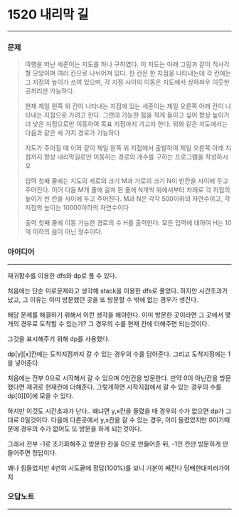 # 1520 내리막 길
------------
### 문제

>여행을 떠난 세준이는 지도를 하나 구하였다. 이 지도는 아래 그림과 같이 직사각형 모양이며 여러 칸으로 나뉘어져 있다. 한 칸은 한 지점을 나타내는데 각 칸에는 그 지점의 높이가 쓰여 있으며, 각 지점 사이의 이동은 지도에서 상하좌우 이웃한 곳끼리만 가능하다.
>
>
>
>현재 제일 왼쪽 위 칸이 나타내는 지점에 있는 세준이는 제일 오른쪽 아래 칸이 나타내는 지점으로 가려고 한다. 그런데 가능한 힘을 적게 들이고 싶어 항상 높이가 더 낮은 지점으로만 이동하여 목표 지점까지 가고자 한다. 위와 같은 지도에서는 다음과 같은 세 가지 경로가 가능하다
>
>
>
>지도가 주어질 때 이와 같이 제일 왼쪽 위 지점에서 출발하여 제일 오른쪽 아래 지점까지 항상 내리막길로만 이동하는 경로의 개수를 구하는 프로그램을 작성하시오
>
>입력
첫째 줄에는 지도의 세로의 크기 M과 가로의 크기 N이 빈칸을 사이에 두고 주어진다. 이어 다음 M개 줄에 걸쳐 한 줄에 N개씩 위에서부터 차례로 각 지점의 높이가 빈 칸을 사이에 두고 주어진다. M과 N은 각각 500이하의 자연수이고, 각 지점의 높이는 10000이하의 자연수이다
>
>출력
첫째 줄에 이동 가능한 경로의 수 H를 출력한다. 모든 입력에 대하여 H는 10억 이하의 음이 아닌 정수이다.

### 아이디어 
----------
재귀함수를 이용한 dfs와 dp로 풀 수 있다.

처음에는 단순 미로문제라고 생각해 stack을 이용한 dfs로 풀었다.
하지만 시간초과가 났고, 그 이유는 이미 방문했던 곳을 또 방문할 수 밖에 없는 경우가 생긴다.

해당 문제를 해결하기 위해서 이런 생각을 해야한다.
이미 방문한 곳이라면 그 곳에서 몇개의 경우로 도착할 수 있는가?
그 경우의 수를 현재 칸에 더해주면 되는것이다.

그것을 표시해주기 위해 dp를 사용했다.

dp[y][x]칸에는 도착지점까지 갈 수 있는 경우의 수를 담아준다.
그리고 도착지점에는 1을 넣어준다.

처음에는 전부 0으로 시작해서 갈 수 있으며 0인칸을 방문한다.
만약 0이 아닌칸을 방문했다면 재귀로 현재칸에 더해준다.
그렇게하면 시작지점에서 갈 수 있는 경우의 수를 dp[0][0]에 모을 수 있다.

하지만 이것도 시간초과가 난다..
왜냐면 y,x칸을 들렸을 때 경우의 수가 없으면 dp가 그대로 0일것이다.
다음에 다른곳에서 y,x칸을 갈 수 있는 경우, 이미 들렸었지만 0이기때문에
경우의 수가 없어도 또 방문을 하게 되는것이다.

그래서 전부 -1로 초기화해주고
방문한 칸을 0으로 만들어준 뒤, -1인 칸만 방문하게 만들어주면 정답이다.

꽤나 힘들었지만 4번의 시도끝에 정답(100%)를 보니 기분이 째진다 담배한대피러가야지

### 오답노트
----------